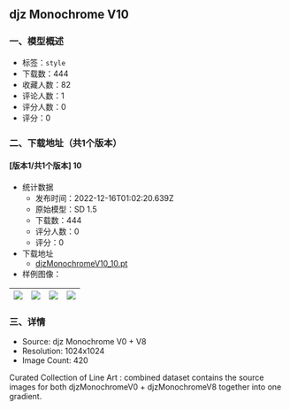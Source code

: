## djz Monochrome V10
### 一、模型概述

- 标签：`style`
- 下载数：444
- 收藏人数：82
- 评论人数：1
- 评分人数：0
- 评分：0

### 二、下载地址（共1个版本）

#### [版本1/共1个版本] 10

- 统计数据
  - 发布时间：2022-12-16T01:02:20.639Z
  - 原始模型：SD 1.5
  - 下载数：444
  - 评分人数：0
  - 评分：0
- 下载地址
  - [djzMonochromeV10_10.pt](https://civitai.com/api/download/models/1505)
- 样例图像：

| <img src="https://image.civitai.com/xG1nkqKTMzGDvpLrqFT7WA/97aa4950-a868-4e38-1441-3066da3f3f00/width=450/13421.jpeg" /> | <img src="https://image.civitai.com/xG1nkqKTMzGDvpLrqFT7WA/544e2ae2-e320-4d48-a7f8-7dfa4232e300/width=450/13420.jpeg" /> | <img src="https://image.civitai.com/xG1nkqKTMzGDvpLrqFT7WA/da1415cb-0d1e-47ea-98d6-c68a8be04500/width=450/13419.jpeg" /> | <img src="https://image.civitai.com/xG1nkqKTMzGDvpLrqFT7WA/4ee7ae5d-5d75-4037-d547-564f1bdea700/width=450/13418.jpeg" /> |
| ---- | ---- | ---- | ---- |


### 三、详情
<ul><li>Source: djz Monochrome V0 + V8</li><li>Resolution: 1024x1024</li><li>Image Count: 420</li></ul><p>Curated Collection of Line Art : combined dataset contains the source images for both djzMonochromeV0 + djzMonochromeV8 together into one gradient.</p>